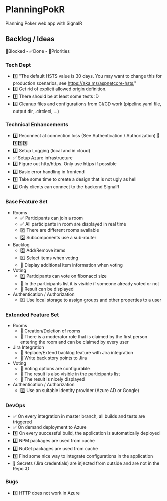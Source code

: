 # PlanningPokR

Planning Poker web app with SignalR

## Backlog / Ideas

🚫Blocked - ✅Done - 🔢Priorities

### Tech Dept

* 3️⃣ "The default HSTS value is 30 days. You may want to change this for production scenarios, see <https://aka.ms/aspnetcore-hsts.>"
* 3️⃣ Get rid of explicit allowed origin definition.
* 1️⃣ There should be at least some tests :D
* 2️⃣ Cleanup files and configurations from CI/CD work (pipeline.yaml file, output dir, .circleci, ...)

### Technical Enhancements

* 1️⃣ Reconnect at connection loss (See Authentication / Authorization) 🚫1️⃣2️⃣3️⃣
* 2️⃣ Setup Logging (local and in cloud)
* ✅ Setup Azure infrastructure
* 3️⃣ Figure out http/https. Only use https if possible
* 2️⃣ Basic error handling in frontend
* 3️⃣ Take some time to create a design that is not ugly as hell
* 3️⃣ Only clients can connect to the backend SignalR

### Base Feature Set

* Rooms
  * ✅ Participants can join a room
  * ✅ All participants in room are displayed in real time
  * 2️⃣ There are different rooms available
  * 2️⃣ Subcomponents use a sub-router
* Backlog
  * 2️⃣ Add/Remove items
  * 1️⃣ Select items when voting
  * 🚫 Display additional item information when voting
* Voting
  * 1️⃣ Participants can vote on fibonacci size
  * 🚫 In the participants list it is visible if someone already voted or not
  * 🚫 Result can be displayed
* Authentication / Authorization
  * 1️⃣ Use local storage to assign groups and other properties to a user

### Extended Feature Set

* Rooms
  * 🚫 Creation/Deletion of rooms
  * 🚫 There is a moderator role that is claimed by the first person entering the room and can be claimed by every user
* Jira Integration
  * 🚫 Replace/Extend backlog feature with Jira integration
  * 🚫 Write back story points to Jira
* Voting
  * 🚫 Voting options are configurable
  * 🚫 The result is also visible in the participants list
  * 🚫 The result is nicely displayed
* Authentication / Authorization
  * 3️⃣ Use an suitable identity provider (Azure AD or Google)

### DevOps

* ✅ On every integration in master branch, all builds and tests are triggered
* ✅ On demand deployment to Azure
* 1️⃣ On every successful build, the application is automatically deployed
* 2️⃣ NPM packages are used from cache
* 2️⃣ NuGet packages are used from cache
* 2️⃣ Find some nice way to integrate configurations in the application
* 🚫 Secrets (Jira credentials) are injected from outside and are not in the Repo :D

### Bugs

* 3️⃣ HTTP does not work in Azure
